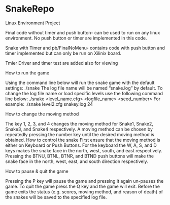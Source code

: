 SnakeRepo
=========

Linux Environment Project

Final code without timer and push button- can be used to run on any linux environment. No push button or timer are implemented in this code.

Snake with Timer and pb/FinalNoMenu- contains code with push button and timer implemented but can only be run on Xilinix board.

Tmier Driver and timer test are added also for viewing


How to run the game

Using the command line below will run the snake game with the default settings:
./snake
The log file name will be named “snake.log” by default. To change the log file name or load specific levels use the following command line below:
./snake <level_name.cfg> <logfile_name> <seed_number>
For example:
./snake  level2.cfg  snakey.log  24

How to change the moving method

The key 1, 2, 3, and 4 changes the moving method for Snake1, Snake2, Snake3, and Snake4 respectively. A moving method can be chosen by repeatedly pressing the number key until the desired moving method is obtained. 
How to control the snake
First ensure that the moving method is either on Keyboard or Push Buttons. For the keyboard the W, A, S, and D keys makes the snake face in the north, west, south, and east respectively. Pressing the BTNU, BTNL, BTNR, and BTND push buttons will make the snake face in the north, west, east, and south direction respectively.

How to pause & quit the game

Pressing the P key will pause the game and pressing it again un-pauses the game. To quit the game press the Q key and the game will exit. Before the game exits the status (e.g. scores, moving method, and reason of death) of the snakes will be saved to the specified log file.
